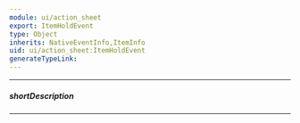 ```yaml
---
module: ui/action_sheet
export: ItemHoldEvent
type: Object
inherits: NativeEventInfo,ItemInfo
uid: ui/action_sheet:ItemHoldEvent
generateTypeLink: 
---
```

---
##### shortDescription
<!-- Description goes here -->

---
<!-- Description goes here -->